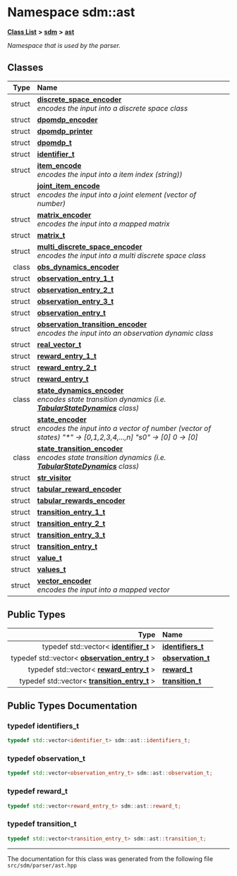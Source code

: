
# Namespace sdm::ast

<link rel="stylesheet" href="https://cdnjs.cloudflare.com/ajax/libs/KaTeX/0.5.1/katex.min.css">
<link rel="stylesheet" href="https://cdn.jsdelivr.net/github-markdown-css/2.2.1/github-markdown.css"/>



[**Class List**](annotated.md) **>** [**sdm**](namespacesdm.md) **>** [**ast**](namespacesdm_1_1ast.md)



_Namespace that is used by the parser._ 











## Classes

| Type | Name |
| ---: | :--- |
| struct | [**discrete\_space\_encoder**](structsdm_1_1ast_1_1discrete__space__encoder.md) <br>_encodes the input into a discrete space class_  |
| struct | [**dpomdp\_encoder**](structsdm_1_1ast_1_1dpomdp__encoder.md) <br> |
| struct | [**dpomdp\_printer**](structsdm_1_1ast_1_1dpomdp__printer.md) <br> |
| struct | [**dpomdp\_t**](structsdm_1_1ast_1_1dpomdp__t.md) <br> |
| struct | [**identifier\_t**](structsdm_1_1ast_1_1identifier__t.md) <br> |
| struct | [**item\_encode**](structsdm_1_1ast_1_1item__encode.md) <br>_encodes the input into a item index (string))_  |
| struct | [**joint\_item\_encode**](classsdm_1_1ast_1_1joint__item__encode.md) <br>_encodes the input into a joint element (vector of number)_  |
| struct | [**matrix\_encoder**](structsdm_1_1ast_1_1matrix__encoder.md) <br>_encodes the input into a mapped matrix_  |
| struct | [**matrix\_t**](structsdm_1_1ast_1_1matrix__t.md) <br> |
| struct | [**multi\_discrete\_space\_encoder**](structsdm_1_1ast_1_1multi__discrete__space__encoder.md) <br>_encodes the input into a multi discrete space class_  |
| class | [**obs\_dynamics\_encoder**](classsdm_1_1ast_1_1obs__dynamics__encoder.md) <br> |
| struct | [**observation\_entry\_1\_t**](structsdm_1_1ast_1_1observation__entry__1__t.md) <br> |
| struct | [**observation\_entry\_2\_t**](structsdm_1_1ast_1_1observation__entry__2__t.md) <br> |
| struct | [**observation\_entry\_3\_t**](structsdm_1_1ast_1_1observation__entry__3__t.md) <br> |
| struct | [**observation\_entry\_t**](structsdm_1_1ast_1_1observation__entry__t.md) <br> |
| struct | [**observation\_transition\_encoder**](structsdm_1_1ast_1_1observation__transition__encoder.md) <br>_encodes the input into an observation dynamic class_  |
| struct | [**real\_vector\_t**](structsdm_1_1ast_1_1real__vector__t.md) <br> |
| struct | [**reward\_entry\_1\_t**](structsdm_1_1ast_1_1reward__entry__1__t.md) <br> |
| struct | [**reward\_entry\_2\_t**](structsdm_1_1ast_1_1reward__entry__2__t.md) <br> |
| struct | [**reward\_entry\_t**](structsdm_1_1ast_1_1reward__entry__t.md) <br> |
| class | [**state\_dynamics\_encoder**](classsdm_1_1ast_1_1state__dynamics__encoder.md) <br>_encodes state transition dynamics (i.e._ [_**TabularStateDynamics**_](classsdm_1_1TabularStateDynamics.md) _class)_ |
| struct | [**state\_encoder**](structsdm_1_1ast_1_1state__encoder.md) <br>_encodes the input into a vector of number (vector of states) "\*" -&gt; [0,1,2,3,4,...,n] "s0" -&gt; [0] 0 -&gt; [0]_  |
| class | [**state\_transition\_encoder**](classsdm_1_1ast_1_1state__transition__encoder.md) <br>_encodes state transition dynamics (i.e._ [_**TabularStateDynamics**_](classsdm_1_1TabularStateDynamics.md) _class)_ |
| struct | [**str\_visitor**](structsdm_1_1ast_1_1str__visitor.md) <br> |
| struct | [**tabular\_reward\_encoder**](structsdm_1_1ast_1_1tabular__reward__encoder.md) <br> |
| struct | [**tabular\_rewards\_encoder**](structsdm_1_1ast_1_1tabular__rewards__encoder.md) <br> |
| struct | [**transition\_entry\_1\_t**](structsdm_1_1ast_1_1transition__entry__1__t.md) <br> |
| struct | [**transition\_entry\_2\_t**](structsdm_1_1ast_1_1transition__entry__2__t.md) <br> |
| struct | [**transition\_entry\_3\_t**](structsdm_1_1ast_1_1transition__entry__3__t.md) <br> |
| struct | [**transition\_entry\_t**](structsdm_1_1ast_1_1transition__entry__t.md) <br> |
| struct | [**value\_t**](structsdm_1_1ast_1_1value__t.md) <br> |
| struct | [**values\_t**](structsdm_1_1ast_1_1values__t.md) <br> |
| struct | [**vector\_encoder**](structsdm_1_1ast_1_1vector__encoder.md) <br>_encodes the input into a mapped vector_  |

## Public Types

| Type | Name |
| ---: | :--- |
| typedef std::vector&lt; [**identifier\_t**](structsdm_1_1ast_1_1identifier__t.md) &gt; | [**identifiers\_t**](namespacesdm_1_1ast.md#typedef-identifiers-t)  <br> |
| typedef std::vector&lt; [**observation\_entry\_t**](structsdm_1_1ast_1_1observation__entry__t.md) &gt; | [**observation\_t**](namespacesdm_1_1ast.md#typedef-observation-t)  <br> |
| typedef std::vector&lt; [**reward\_entry\_t**](structsdm_1_1ast_1_1reward__entry__t.md) &gt; | [**reward\_t**](namespacesdm_1_1ast.md#typedef-reward-t)  <br> |
| typedef std::vector&lt; [**transition\_entry\_t**](structsdm_1_1ast_1_1transition__entry__t.md) &gt; | [**transition\_t**](namespacesdm_1_1ast.md#typedef-transition-t)  <br> |












## Public Types Documentation


### typedef identifiers\_t 


```cpp
typedef std::vector<identifier_t> sdm::ast::identifiers_t;
```



### typedef observation\_t 


```cpp
typedef std::vector<observation_entry_t> sdm::ast::observation_t;
```



### typedef reward\_t 


```cpp
typedef std::vector<reward_entry_t> sdm::ast::reward_t;
```



### typedef transition\_t 


```cpp
typedef std::vector<transition_entry_t> sdm::ast::transition_t;
```



------------------------------
The documentation for this class was generated from the following file `src/sdm/parser/ast.hpp`